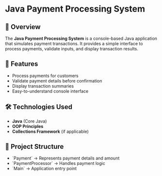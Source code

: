 # Java Payment Processing System

## 📌 Overview
The **Java Payment Processing System** is a console-based Java application that simulates payment transactions.
It provides a simple interface to process payments, validate inputs, and display transaction results.

## 🚀 Features
- Process payments for customers
- Validate payment details before confirmation
- Display transaction summaries
- Easy-to-understand console interface

## 🛠️ Technologies Used
- **Java** (Core Java)
- **OOP Principles**
- **Collections Framework** (if applicable)

## 📂 Project Structure
- \`Payment\` → Represents payment details and amount
- \`PaymentProcessor\` → Handles payment logic
- \`Main\` → Application entry point

